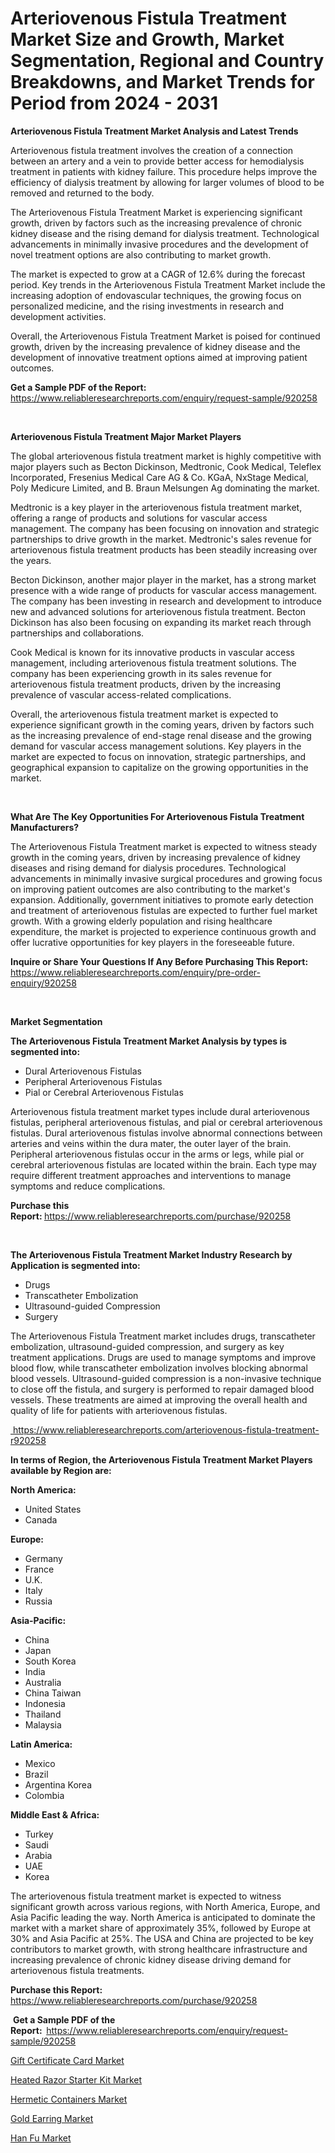 <p><h1>Arteriovenous Fistula Treatment Market Size and Growth, Market Segmentation, Regional and Country Breakdowns, and Market Trends for Period from 2024 -  2031</h1></p><p><strong>Arteriovenous Fistula Treatment Market Analysis and Latest Trends</strong></p>
<p><p>Arteriovenous fistula treatment involves the creation of a connection between an artery and a vein to provide better access for hemodialysis treatment in patients with kidney failure. This procedure helps improve the efficiency of dialysis treatment by allowing for larger volumes of blood to be removed and returned to the body.</p><p>The Arteriovenous Fistula Treatment Market is experiencing significant growth, driven by factors such as the increasing prevalence of chronic kidney disease and the rising demand for dialysis treatment. Technological advancements in minimally invasive procedures and the development of novel treatment options are also contributing to market growth.</p><p>The market is expected to grow at a CAGR of 12.6% during the forecast period. Key trends in the Arteriovenous Fistula Treatment Market include the increasing adoption of endovascular techniques, the growing focus on personalized medicine, and the rising investments in research and development activities.</p><p>Overall, the Arteriovenous Fistula Treatment Market is poised for continued growth, driven by the increasing prevalence of kidney disease and the development of innovative treatment options aimed at improving patient outcomes.</p></p>
<p><strong>Get a Sample PDF of the Report:&nbsp;</strong> <a href="https://www.reliableresearchreports.com/enquiry/request-sample/920258">https://www.reliableresearchreports.com/enquiry/request-sample/920258</a></p>
<p>&nbsp;</p>
<p><strong>Arteriovenous Fistula Treatment Major Market Players</strong></p>
<p><p>The global arteriovenous fistula treatment market is highly competitive with major players such as Becton Dickinson, Medtronic, Cook Medical, Teleflex Incorporated, Fresenius Medical Care AG & Co. KGaA, NxStage Medical, Poly Medicure Limited, and B. Braun Melsungen Ag dominating the market.</p><p>Medtronic is a key player in the arteriovenous fistula treatment market, offering a range of products and solutions for vascular access management. The company has been focusing on innovation and strategic partnerships to drive growth in the market. Medtronic's sales revenue for arteriovenous fistula treatment products has been steadily increasing over the years.</p><p>Becton Dickinson, another major player in the market, has a strong market presence with a wide range of products for vascular access management. The company has been investing in research and development to introduce new and advanced solutions for arteriovenous fistula treatment. Becton Dickinson has also been focusing on expanding its market reach through partnerships and collaborations.</p><p>Cook Medical is known for its innovative products in vascular access management, including arteriovenous fistula treatment solutions. The company has been experiencing growth in its sales revenue for arteriovenous fistula treatment products, driven by the increasing prevalence of vascular access-related complications.</p><p>Overall, the arteriovenous fistula treatment market is expected to experience significant growth in the coming years, driven by factors such as the increasing prevalence of end-stage renal disease and the growing demand for vascular access management solutions. Key players in the market are expected to focus on innovation, strategic partnerships, and geographical expansion to capitalize on the growing opportunities in the market.</p></p>
<p>&nbsp;</p>
<p><strong>What Are The Key Opportunities For Arteriovenous Fistula Treatment Manufacturers?</strong></p>
<p><p>The Arteriovenous Fistula Treatment market is expected to witness steady growth in the coming years, driven by increasing prevalence of kidney diseases and rising demand for dialysis procedures. Technological advancements in minimally invasive surgical procedures and growing focus on improving patient outcomes are also contributing to the market's expansion. Additionally, government initiatives to promote early detection and treatment of arteriovenous fistulas are expected to further fuel market growth. With a growing elderly population and rising healthcare expenditure, the market is projected to experience continuous growth and offer lucrative opportunities for key players in the foreseeable future.</p></p>
<p><strong>Inquire or Share Your Questions If Any Before Purchasing This Report:</strong> <a href="https://www.reliableresearchreports.com/enquiry/pre-order-enquiry/920258">https://www.reliableresearchreports.com/enquiry/pre-order-enquiry/920258</a></p>
<p>&nbsp;</p>
<p><strong>Market Segmentation</strong></p>
<p><strong>The Arteriovenous Fistula Treatment Market Analysis by types is segmented into:</strong></p>
<p><ul><li>Dural Arteriovenous Fistulas</li><li>Peripheral Arteriovenous Fistulas</li><li>Pial or Cerebral Arteriovenous Fistulas</li></ul></p>
<p><p>Arteriovenous fistula treatment market types include dural arteriovenous fistulas, peripheral arteriovenous fistulas, and pial or cerebral arteriovenous fistulas. Dural arteriovenous fistulas involve abnormal connections between arteries and veins within the dura mater, the outer layer of the brain. Peripheral arteriovenous fistulas occur in the arms or legs, while pial or cerebral arteriovenous fistulas are located within the brain. Each type may require different treatment approaches and interventions to manage symptoms and reduce complications.</p></p>
<p><strong>Purchase this Report:&nbsp;</strong><a href="https://www.reliableresearchreports.com/purchase/920258">https://www.reliableresearchreports.com/purchase/920258</a></p>
<p>&nbsp;</p>
<p><strong>The Arteriovenous Fistula Treatment Market Industry Research by Application is segmented into:</strong></p>
<p><ul><li>Drugs</li><li>Transcatheter Embolization</li><li>Ultrasound-guided Compression</li><li>Surgery</li></ul></p>
<p><p>The Arteriovenous Fistula Treatment market includes drugs, transcatheter embolization, ultrasound-guided compression, and surgery as key treatment applications. Drugs are used to manage symptoms and improve blood flow, while transcatheter embolization involves blocking abnormal blood vessels. Ultrasound-guided compression is a non-invasive technique to close off the fistula, and surgery is performed to repair damaged blood vessels. These treatments are aimed at improving the overall health and quality of life for patients with arteriovenous fistulas.</p></p>
<p><a href="https://www.reliableresearchreports.com/arteriovenous-fistula-treatment-r920258">&nbsp;https://www.reliableresearchreports.com/arteriovenous-fistula-treatment-r920258</a></p>
<p><strong>In terms of Region, the Arteriovenous Fistula Treatment Market Players available by Region are:</strong></p>
<p>
    <p> <strong> North America: </strong>
        <ul>
            <li>United States</li>
            <li>Canada</li>
        </ul>
        </p> 
    <p> <strong> Europe: </strong>
        <ul>
            <li>Germany</li>
            <li>France</li>
            <li>U.K.</li>
            <li>Italy</li>
            <li>Russia</li>
        </ul>
        </p> 
    <p> <strong> Asia-Pacific: </strong>
        <ul>
            <li>China</li>
            <li>Japan</li>
            <li>South Korea</li>
            <li>India</li>
            <li>Australia</li>
            <li>China Taiwan</li>
            <li>Indonesia</li>
            <li>Thailand</li>
            <li>Malaysia</li>
        </ul>
        </p> 
    <p> <strong> Latin America: </strong>
        <ul>
            <li>Mexico</li>
            <li>Brazil</li>
            <li>Argentina Korea</li>
            <li>Colombia</li>
        </ul>
        </p> 
    <p> <strong> Middle East & Africa: </strong>
        <ul>
            <li>Turkey</li>
            <li>Saudi</li>
            <li>Arabia</li>
            <li>UAE</li>
            <li>Korea</li>
        </ul>
    </p>
    </p>
<p><p>The arteriovenous fistula treatment market is expected to witness significant growth across various regions, with North America, Europe, and Asia Pacific leading the way. North America is anticipated to dominate the market with a market share of approximately 35%, followed by Europe at 30% and Asia Pacific at 25%. The USA and China are projected to be key contributors to market growth, with strong healthcare infrastructure and increasing prevalence of chronic kidney disease driving demand for arteriovenous fistula treatments.</p></p>
<p><strong>Purchase this Report: </strong><a href="https://www.reliableresearchreports.com/purchase/920258">https://www.reliableresearchreports.com/purchase/920258</a></p>
<p>&nbsp;<strong>Get a Sample PDF of the Report:&nbsp;&nbsp;</strong><a href="https://www.reliableresearchreports.com/enquiry/request-sample/920258">https://www.reliableresearchreports.com/enquiry/request-sample/920258</a></p>
<p><strong></strong></p>
<p><p><a href="https://github.com/rslnowrouzi/Market-Research-Report-List-1/blob/main/gift-certificate-card-market.md">Gift Certificate Card Market</a></p><p><a href="https://github.com/markmellon1/Market-Research-Report-List-1/blob/main/heated-razor-starter-kit-market.md">Heated Razor Starter Kit Market</a></p><p><a href="https://github.com/eugeneKim6262/Market-Research-Report-List-1/blob/main/hermetic-containers-market.md">Hermetic Containers Market</a></p><p><a href="https://github.com/LiamKanenood/Market-Research-Report-List-1/blob/main/gold-earring-market.md">Gold Earring Market</a></p><p><a href="https://github.com/Raeloodard576457/Market-Research-Report-List-1/blob/main/han-fu-market.md">Han Fu Market</a></p></p>
